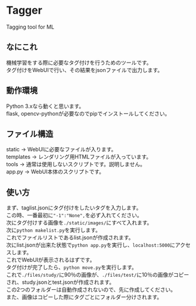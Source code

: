 # Tagger
Tagging tool for ML  

## なにこれ
機械学習をする際に必要なタグ付けを行うためのツールです。  
タグ付けをWebUIで行い、その結果をjsonファイルで出力します。  

## 動作環境  
Python 3.xなら動くと思います。  
flask, opencv-pythonが必要なのでpipでインストールしてください。  

## ファイル構造
static -> WebUIに必要なファイルが入ります。  
templates -> レンダリング用HTMLファイルが入っています。  
tools -> 通常は使用しないスクリプトです。説明しません。  
app.py -> WebUI本体のスクリプトです。  

## 使い方
まず、taglist.jsonにタグ付けをしたいタグを入力します。  
この時、一番最初に`"-1":"None",`を必ず入れてください。  
次にタグ付けする画像を`./static/images/`にすべて入れます。  
次に`python makelist.py`を実行します。  
これでファイルリストであるlist.jsonが作成されます。  
次にlist.jsonが出来た状態で`python app.py`を実行し、`localhost:5000`にアクセスします。  
これでWebUIが表示されるはずです。  
タグ付けが完了したら、`python move.py`を実行します。  
これで`./files/study/`に90％の画像が、`./files/test/`に10％の画像がコピーされ、study.jsonとtest.jsonが作成されます。  
この2つのフォルダーは自動作成されないので、先に作成してください。  
また、画像はコピーした際にタグごとにフォルダー分けされます。  
